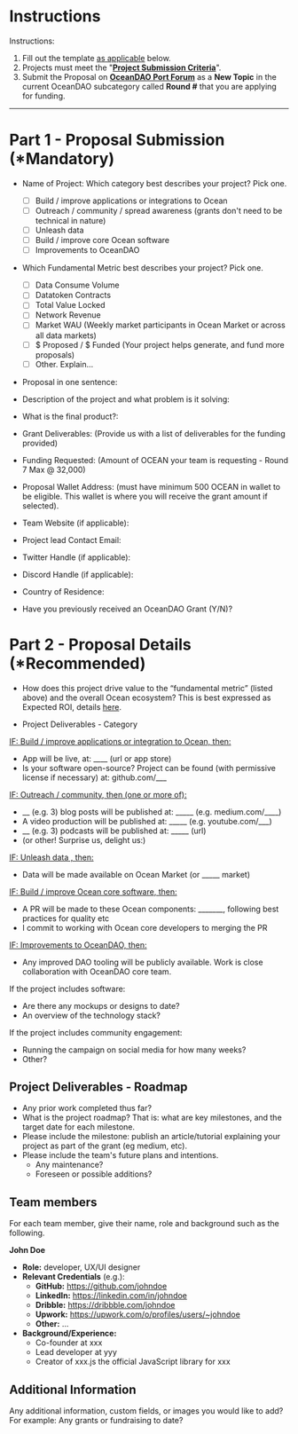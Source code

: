 
# Instructions

Instructions:
1. Fill out the template <u>as applicable</u> below.
2. Projects must meet the "**[Project Submission Criteria](https://github.com/oceanprotocol/oceandao/wiki/project-criteria)**".
3. Submit the Proposal on **[OceanDAO Port Forum](https://port.oceanprotocol.com/c/oceandao/56)** as a **New Topic** in the current OceanDAO subcategory called **Round #** that you are applying for funding.

----

# Part 1 - Proposal Submission (*Mandatory)

- Name of Project: 
Which category best describes your project? Pick one.
  - [ ] Build / improve applications or integrations to Ocean
  - [ ] Outreach / community / spread awareness (grants don't need to be technical in nature)
  - [ ] Unleash data
  - [ ] Build / improve core Ocean software
  - [ ] Improvements to OceanDAO

- Which Fundamental Metric best describes your project? Pick one.
  - [ ] Data Consume Volume
  - [ ] Datatoken Contracts
  - [ ] Total Value Locked
  - [ ] Network Revenue
  - [ ] Market WAU (Weekly market participants in Ocean Market or across all data markets)
  - [ ] $ Proposed / $ Funded (Your project helps generate, and fund more proposals)
  - [ ] Other. Explain…

- Proposal in one sentence:

- Description of the project and what problem is it solving:

- What is the final product?:

- Grant Deliverables: (Provide us with a list of deliverables for the funding provided) 

- Funding Requested: (Amount of OCEAN your team is requesting - Round 7 Max @ 32,000)

- Proposal Wallet Address: (must have minimum 500 OCEAN in wallet to be eligible. This wallet is where you will receive the grant amount if selected).

- Team Website (if applicable): 

- Project lead Contact Email:

- Twitter Handle (if applicable):

- Discord Handle (if applicable):

- Country of Residence:

- Have you previously received an OceanDAO Grant (Y/N)?




# Part 2 - Proposal Details (*Recommended)


- How does this project drive value to the “fundamental metric” (listed above) and the overall Ocean ecosystem? This is best expressed as Expected ROI, details [here](On-ROI). 

- Project Deliverables - Category

<u>IF: Build / improve applications or integration to Ocean, then:</u>
- App will be live, at: ____ (url or app store)
- Is your software open-source? Project can be found (with permissive license if necessary) at: github.com/___

<u>IF: Outreach / community, then (one or more of):</u>
- __ (e.g. 3) blog posts will be published at: _____ (e.g. medium.com/____)
- A video production will be published at: _____ (e.g. youtube.com/___)
- __ (e.g. 3) podcasts will be published at: _____ (url)
- (or other! Surprise us, delight us:)

<u>IF: Unleash data , then:</u>
- Data will be made available on Ocean Market (or _____ market)

<u>IF: Build / improve Ocean core software, then:</u>
- A PR will be made to these Ocean components: _______, following best practices for quality etc
- I commit to working with Ocean core developers to merging the PR

<u>IF: Improvements to OceanDAO, then:</u>
- Any improved DAO tooling will be publicly available. Work is close collaboration with OceanDAO core team.

If the project includes software:
- Are there any mockups or designs to date? 
- An overview of the technology stack?

If the project includes community engagement: 
- Running the campaign on social media for how many weeks?
- Other?

## Project Deliverables - Roadmap

- Any prior work completed thus far?
- What is the project roadmap? That is: what are key milestones, and the target date for each milestone.
- Please include the milestone: publish an article/tutorial explaining your project as part of the grant (eg medium, etc).
- Please include the team's future plans and intentions.
  - Any maintenance?
  - Foreseen or possible additions?

## Team members
For each team member, give their name, role and background such as the following.

**John Doe**
- **Role:** developer, UX/UI designer
- **Relevant Credentials** (e.g.):
  - **GitHub:** https://github.com/johndoe
  - **LinkedIn:** https://linkedin.com/in/johndoe
  - **Dribble:** https://dribbble.com/johndoe
  - **Upwork:** https://upwork.com/o/profiles/users/~johndoe
  - **Other:** ...
- **Background/Experience:** 
  - Co-founder at xxx
  - Lead developer at yyy 
  - Creator of xxx.js the official JavaScript library for xxx

## Additional Information
Any additional information, custom fields, or images you would like to add? For example: Any grants or fundraising to date?

